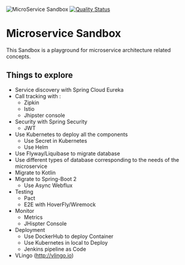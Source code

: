 ![MicroService Sandbox](https://github.com/McKratt/microservice-sandbox/workflows/MicroService%20Sandbox/badge.svg?branch=master)
[![Quality Status](https://sonarcloud.io/api/project_badges/measure?project=net.bakaar%3Amicroservice-sandbox&metric=alert_status)](https://sonarcloud.io/api/project_badges/measure?project=net.bakaar%3Amicroservice-sandbox&metric=alert_status)
# Microservice Sandbox 

This Sandbox is a playground for microservice architecture related concepts. 

## Things to explore
* Service discovery with Spring Cloud Eureka
* Call tracking with :
  * Zipkin
  * Istio
  * Jhipster console
* Security with Spring Security
  * JWT
* Use Kubernetes to deploy all the components
  * Use Secret in Kubernetes
  * Use Helm
* Use Flyway/Liquibase to migrate database
* Use different types of database corresponding to the needs of the microservice
* Migrate to Kotlin
* Migrate to Spring-Boot 2
  * Use Async Webflux
* Testing
  * Pact
  * E2E with HoverFly/Wiremock
* Monitor
  * Metrics
  * JHispter Console
* Deployment
  * Use DockerHub to deploy Container
  * Use Kubernetes in local to Deploy
  * Jenkins pipeline as Code
* VLingo (http://vlingo.io)